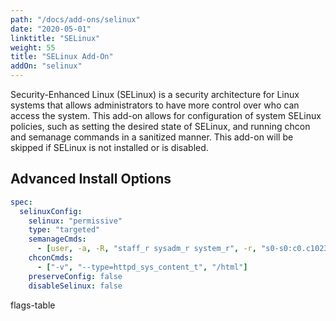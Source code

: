 ```yaml
---
path: "/docs/add-ons/selinux"
date: "2020-05-01"
linktitle: "SELinux"
weight: 55
title: "SELinux Add-On"
addOn: "selinux"
---
```


Security-Enhanced Linux (SELinux) is a security architecture for Linux systems that allows administrators to have more control over who can access the system.
This add-on allows for configuration of system SELinux policies, such as setting the desired state of SELinux, and running chcon and semanage commands in a sanitized manner.
This add-on will be skipped if SELinux is not installed or is disabled.

## Advanced Install Options

```yaml
spec:
  selinuxConfig:
    selinux: "permissive"
    type: "targeted"
    semanageCmds:
      - [user, -a, -R, "staff_r sysadm_r system_r", -r, "s0-s0:c0.c1023", my_staff_u]
    chconCmds:
      - ["-v", "--type=httpd_sys_content_t", "/html"]
    preserveConfig: false
    disableSelinux: false
```

flags-table
